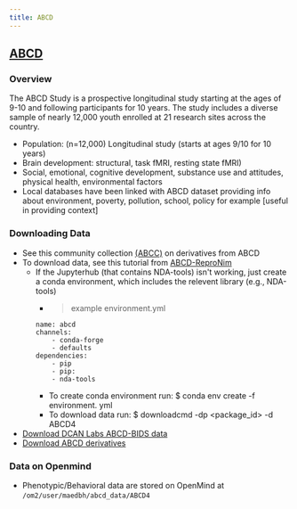 ```yaml
---
title: ABCD
---
```


## [ABCD](https://nda.nih.gov/abcd/)

### Overview 
The ABCD Study is a prospective longitudinal study starting at the ages of 9-10 and following participants for 10 years. The study includes a diverse sample of nearly 12,000 youth enrolled at 21 research sites across the country.

* Population: (n=12,000) Longitudinal study (starts at ages 9/10 for 10 years)
* Brain development: structural, task fMRI, resting state fMRI)
* Social, emotional, cognitive development, substance use and attitudes, physical health, environmental factors
* Local databases have been linked with ABCD dataset providing info about environment, poverty, pollution, school, policy for example [useful in providing context]

### Downloading Data
* See this community collection [(ABCC)](https://collection3165.readthedocs.io/en/stable/) on derivatives from ABCD 
* To download data, see this tutorial from [ABCD-ReproNim](https://github.com/ABCD-ReproNim/exercises/blob/main/project_month_prep/downloadABCD.md)
    * If the Jupyterhub (that contains NDA-tools) isn't working, just create a conda environment, which includes the relevent library (e.g., NDA-tools)
        * > example environment.yml
        ```
        name: abcd
        channels:
            - conda-forge
            - defaults
        dependencies:
            - pip
            - pip:
            - nda-tools
        ```
        * To create conda environment run: $ conda env create -f environment. yml 
        * To download data run: $ downloadcmd -dp <package_id> -d ABCD4
* [Download DCAN Labs ABCD-BIDS data](https://github.com/DCAN-Labs/nda-abcd-s3-downloader)
* [Download ABCD derivatives](https://collection3165.readthedocs.io/en/stable/)

### Data on Openmind
* Phenotypic/Behavioral data are stored on OpenMind at `/om2/user/maedbh/abcd_data/ABCD4`
